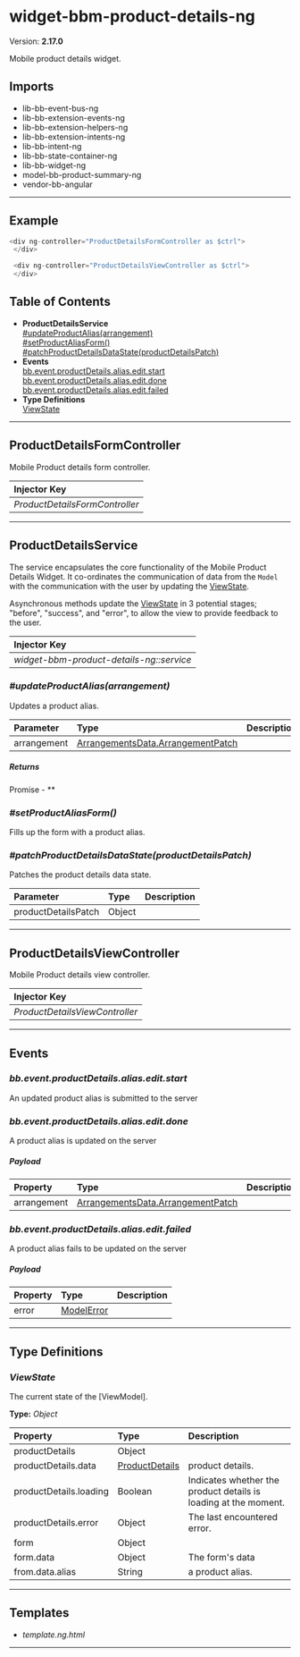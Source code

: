 # widget-bbm-product-details-ng


Version: **2.17.0**

Mobile product details widget.

## Imports

* lib-bb-event-bus-ng
* lib-bb-extension-events-ng
* lib-bb-extension-helpers-ng
* lib-bb-extension-intents-ng
* lib-bb-intent-ng
* lib-bb-state-container-ng
* lib-bb-widget-ng
* model-bb-product-summary-ng
* vendor-bb-angular

---

## Example

```javascript
<div ng-controller="ProductDetailsFormController as $ctrl">
 </div>

 <div ng-controller="ProductDetailsViewController as $ctrl">
 </div>
```

## Table of Contents
- **ProductDetailsService**<br/>    <a href="#ProductDetailsService_updateProductAlias">#updateProductAlias(arrangement)</a><br/>    <a href="#ProductDetailsService_setProductAliasForm">#setProductAliasForm()</a><br/>    <a href="#ProductDetailsService_patchProductDetailsDataState">#patchProductDetailsDataState(productDetailsPatch)</a><br/>
- **Events**<br/>    <a href="#bb.event.productDetails.alias.edit.start">bb.event.productDetails.alias.edit.start</a><br/>    <a href="#bb.event.productDetails.alias.edit.done">bb.event.productDetails.alias.edit.done</a><br/>    <a href="#bb.event.productDetails.alias.edit.failed">bb.event.productDetails.alias.edit.failed</a><br/>
- **Type Definitions**<br/>    <a href="#ViewState">ViewState</a><br/>

---

## ProductDetailsFormController

Mobile Product details form controller.

| Injector Key |
| :-- |
| *ProductDetailsFormController* |


---

## ProductDetailsService

The service encapsulates the core functionality of the Mobile Product Details Widget.
It co-ordinates the communication of data from the `Model`
with the communication with the user by updating the [ViewState](#ViewState).

Asynchronous methods update the [ViewState](#ViewState) in 3 potential
stages; "before", "success", and "error", to allow the view to
provide feedback to the user.

| Injector Key |
| :-- |
| *widget-bbm-product-details-ng::service* |


### <a name="ProductDetailsService_updateProductAlias"></a>*#updateProductAlias(arrangement)*

Updates a product alias.

| Parameter | Type | Description |
| :-- | :-- | :-- |
| arrangement | [ArrangementsData.ArrangementPatch](model-bb-product-summary-ng.html#ArrangementsData.ArrangementPatch) |  |

##### Returns

Promise - **

### <a name="ProductDetailsService_setProductAliasForm"></a>*#setProductAliasForm()*

Fills up the form with a product alias.

### <a name="ProductDetailsService_patchProductDetailsDataState"></a>*#patchProductDetailsDataState(productDetailsPatch)*

Patches the product details data state.

| Parameter | Type | Description |
| :-- | :-- | :-- |
| productDetailsPatch | Object |  |

---

## ProductDetailsViewController

Mobile Product details view controller.

| Injector Key |
| :-- |
| *ProductDetailsViewController* |


---

## Events

### <a name="bb.event.productDetails.alias.edit.start"></a>*bb.event.productDetails.alias.edit.start*

An updated product alias is submitted to the server

### <a name="bb.event.productDetails.alias.edit.done"></a>*bb.event.productDetails.alias.edit.done*

A product alias is updated on the server

##### Payload


| Property | Type | Description |
| :-- | :-- | :-- |
| arrangement | [ArrangementsData.ArrangementPatch](model-bb-product-summary-ng.html#ArrangementsData.ArrangementPatch) |  |
### <a name="bb.event.productDetails.alias.edit.failed"></a>*bb.event.productDetails.alias.edit.failed*

A product alias fails to be updated on the server

##### Payload


| Property | Type | Description |
| :-- | :-- | :-- |
| error | [ModelError](lib-bb-model-ng.html#ModelError) |  |

---

## Type Definitions


### <a name="ViewState"></a>*ViewState*

The current state of the [ViewModel][](lib-bb-view-model-ng.html#).

**Type:** *Object*


| Property | Type | Description |
| :-- | :-- | :-- |
| productDetails | Object |  |
| productDetails.data | [ProductDetails](model-bb-product-summary-ng.html#ProductDetails) | product details. |
| productDetails.loading | Boolean | Indicates whether the product details is loading at the moment. |
| productDetails.error | Object | The last encountered error. |
| form | Object |  |
| form.data | Object | The form's data |
| from.data.alias | String | a product alias. |

---

## Templates

* *template.ng.html*

---
